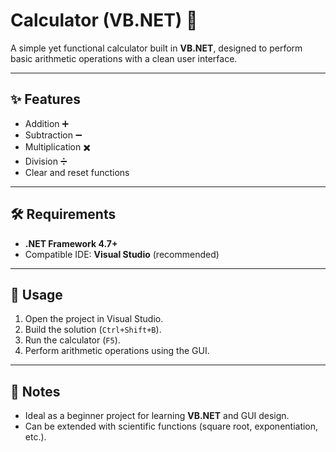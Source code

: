 # Calculator (VB.NET) 🔢

A simple yet functional calculator built in **VB.NET**, designed to perform basic arithmetic operations with a clean user interface.

---

## ✨ Features
- Addition ➕  
- Subtraction ➖  
- Multiplication ✖️  
- Division ➗  
- Clear and reset functions  

---

## 🛠️ Requirements
- **.NET Framework 4.7+**  
- Compatible IDE: **Visual Studio** (recommended)  

---

## 🚀 Usage
1. Open the project in Visual Studio.  
2. Build the solution (`Ctrl+Shift+B`).  
3. Run the calculator (`F5`).  
4. Perform arithmetic operations using the GUI.  

---

## 📌 Notes
- Ideal as a beginner project for learning **VB.NET** and GUI design.  
- Can be extended with scientific functions (square root, exponentiation, etc.).  

